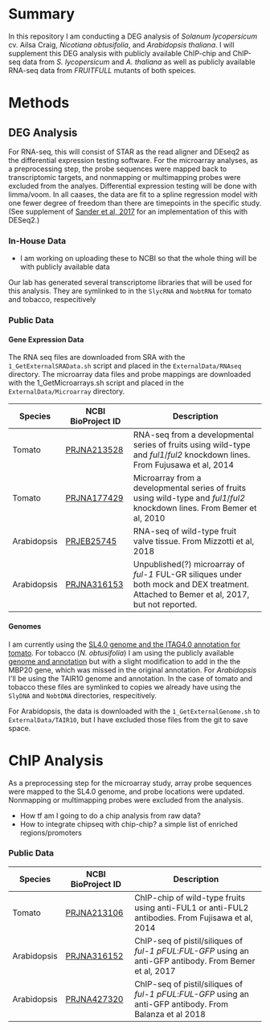 # Summary

In this repository I am conducting a DEG analysis of *Solanum lycopersicum* cv. Ailsa Craig, *Nicotiana obtusifolia*, and *Arabidopsis thaliana*. I will supplement this DEG analysis with publicly available ChIP-chip and ChIP-seq data from *S. lycopersicum* and *A. thaliana* as well as publicly available RNA-seq data from *FRUITFULL* mutants of both speices.

# Methods

## DEG Analysis

For RNA-seq, this will consist of STAR as the read aligner and DEseq2 as the differential expression testing software. For the microarray analyses, as a preprocessing step, the probe sequences were mapped back to transcriptomic targets, and nonmapping or multimapping probes were excluded from the analyes. Differential expression testing will be done with limma/voom. In all caases, the data are fit to a spline regression model with one fewer degree of freedom than there are timepoints in the specific study. (See supplement of [Sander et al, 2017](https://www.ncbi.nlm.nih.gov/pubmed/27797772) for an implementation of this with DESeq2.)

### In-House Data
 - I am working on uploading these to NCBI so that the whole thing will be with publicly available data

Our lab has generated several transcriptome libraries that will be used for this analysis. They are symlinked to in the `SlycRNA` and `NobtRNA` for tomato and tobacco, respecitively

### Public Data

#### Gene Expression Data

The RNA seq files are downloaded from SRA with the `1_GetExternalSRAData.sh` script and placed in the `ExternalData/RNAseq` directory. The microarray data files and probe mappings are downloaded with the 1_GetMicroarrays.sh script and placed in the `ExternalData/Microarray` directory.

| Species | NCBI BioProject ID | Description |
| ------- | ------------------ | ----------- |
| Tomato | [PRJNA213528](https://www.ncbi.nlm.nih.gov/bioproject/PRJNA213528)  | RNA-seq from a developmental series of fruits using wild-type and *ful1*/*ful2* knockdown lines. From Fujusawa et al, 2014 |
| Tomato | [PRJNA177429](https://www.ncbi.nlm.nih.gov/bioproject/PRJNA177429) | Microarray from a developmental series of fruits using wild-type and *ful1*/*ful2* knockdown lines. From Bemer et al, 2010 |
| Arabidopsis | [PRJEB25745](https://www.ncbi.nlm.nih.gov/bioproject/PRJEB25745) | RNA-seq of wild-type fruit valve tissue. From Mizzotti et al, 2018 | 
| Arabidopsis | [PRJNA316153](https://www.ncbi.nlm.nih.gov/bioproject/PRJNA316153) | Unpublished(?) microarray of *ful-1* FUL-GR siliques under both mock and DEX treatment. Attached to Bemer et al, 2017, but not reported. |

#### Genomes

I am currently using the [SL4.0 genome and the ITAG4.0 annotation for tomato](https://solgenomics.net/organism/Solanum_lycopersicum/genome). For tobacco (*N. obtusifolia*) I am using the publicly available [genome and annotation](http://nadh.ice.mpg.de/NaDH/download/overview) but with a slight modification to add in the the MBP20 gene, which was missed in the original annotation. For *Arabidopsis* I'll be using the TAIR10 genome and annotation. In the case of tomato and tobacco these files are symlinked to copies we already have using the `SlyDNA` and `NobtDNA` directories, respecitively. 

For Arabidopsis, the data is downloaded with the `1_GetExternalGenome.sh` to `ExternalData/TAIR10`, but I have excluded those files from the git to save space.

# ChIP Analysis

As a preprocessing step for the microarray study, array probe sequences were mapped to the SL4.0 genome, and probe locations were updated. Nonmapping or multimapping probes were excluded from the analysis.


- How tf am I going to do a chip analysis from raw data?
- How to integrate chipseq with chip-chip? a simple list of enriched regions/promoters

### Public Data

| Species | NCBI BioProject ID | Description |
| ------- | ------------------ | ----------- |
| Tomato | [PRJNA213106](https://www.ncbi.nlm.nih.gov/bioproject/PRJNA213106) | ChIP-chip of wild-type fruits using anti-FUL1 or anti-FUL2 antibodies. From Fujisawa et al, 2014 |
| Arabidopsis | [PRJNA316152](https://www.ncbi.nlm.nih.gov/bioproject/PRJNA316152) | ChIP-seq of pistil/siliques of *ful-1 pFUL*:*FUL-GFP* using an anti-GFP antibody. From Bemer et al, 2017 |
| Arabidopsis | [PRJNA427320](https://www.ncbi.nlm.nih.gov/bioproject/PRJNA427320) | ChIP-seq of pistil/siliques of *ful-1 pFUL*:*FUL-GFP* using an anti-GFP antibody. From Balanza et al 2018 |



